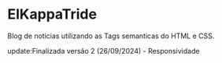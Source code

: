 # ElKappaTride

Blog de noticias utilizando as Tags semanticas do HTML e CSS.

update:Finalizada versão 2 (26/09/2024) - Responsividade